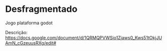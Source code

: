 # Desfragmentado
Jogo plataforma godot

Descrição: https://docs.google.com/document/d/1QRMQPVWSio1Zjaws0_Kws51tOkjJUAmN_cGzeuusRXg/edit#
